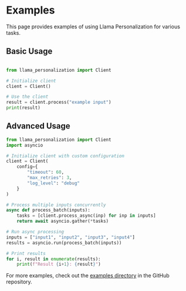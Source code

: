 # Examples

This page provides examples of using Llama Personalization for various tasks.

## Basic Usage

```python

from llama_personalization import Client

# Initialize client
client = Client()

# Use the client
result = client.process("example input")
print(result)
```

## Advanced Usage

```python
from llama_personalization import Client
import asyncio

# Initialize client with custom configuration
client = Client(
    config={
        "timeout": 60,
        "max_retries": 3,
        "log_level": "debug"
    }
)

# Process multiple inputs concurrently
async def process_batch(inputs):
    tasks = [client.process_async(inp) for inp in inputs]
    return await asyncio.gather(*tasks)

# Run async processing
inputs = ["input1", "input2", "input3", "input4"]
results = asyncio.run(process_batch(inputs))

# Print results
for i, result in enumerate(results):
    print(f"Result {i+1}: {result}")
```

For more examples, check out the [examples directory](https://github.com/llamasearchai/llama-personalization/tree/main/examples) in the GitHub repository.
